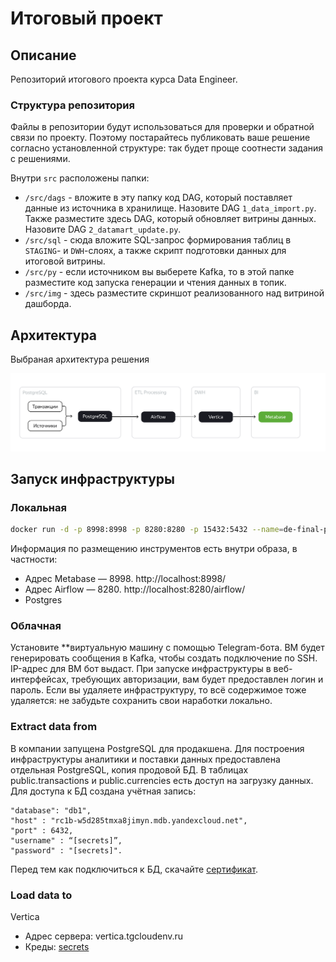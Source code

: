 # Итоговый проект

## Описание
Репозиторий итогового проекта курса Data Engineer.

### Структура репозитория
Файлы в репозитории будут использоваться для проверки и обратной связи по проекту. Поэтому постарайтесь публиковать ваше решение согласно установленной структуре: так будет проще соотнести задания с решениями.

Внутри `src` расположены папки:
- `/src/dags` - вложите в эту папку код DAG, который поставляет данные из источника в хранилище. Назовите DAG `1_data_import.py`. Также разместите здесь DAG, который обновляет витрины данных. Назовите DAG `2_datamart_update.py`.
- `/src/sql` - сюда вложите SQL-запрос формирования таблиц в `STAGING`- и `DWH`-слоях, а также скрипт подготовки данных для итоговой витрины.
- `/src/py` - если источником вы выберете Kafka, то в этой папке разместите код запуска генерации и чтения данных в топик.
- `/src/img` - здесь разместите скриншот реализованного над витриной дашборда.

## Архитектура
Выбраная архитектура решения

![Project Architecture](./archi.png)

## Запуск инфраструктуры 
### Локальная
```bash
docker run -d -p 8998:8998 -p 8280:8280 -p 15432:5432 --name=de-final-prj-local sindb/de-final-prj:latest
```
Информация по размещению инструментов есть внутри образа, в частности:
- Адрес Metabase — 8998. http://localhost:8998/
- Адрес Airflow — 8280.  http://localhost:8280/airflow/ 
- Postgres

### Облачная

Установите **виртуальную машину с помощью Telegram-бота. ВМ будет генерировать сообщения в Kafka, чтобы создать подключение по SSH. IP-адрес для ВМ бот выдаст. 
При запуске инфраструктуры в веб-интерфейсах, требующих авторизации, вам будет предоставлен логин и пароль. Если вы удаляете инфраструктуру, то всё содержимое тоже удаляется: не забудьте сохранить свои наработки локально.


### Extract data from
В компании запущена PostgreSQL для продакшена. Для построения инфраструктуры аналитики и поставки данных предоставлена отдельная PostgreSQL, копия продовой БД. В таблицах public.transactions и public.currencies есть доступ на загрузку данных.
Для доступа к БД создана учётная запись:
```
"database": "db1",
"host" : "rc1b-w5d285tmxa8jimyn.mdb.yandexcloud.net",
"port" : 6432,
"username" : “[secrets]”,
"password" : "[secrets]".
```
Перед тем как подключиться к БД, скачайте [сертификат](https://storage.yandexcloud.net/cloud-certs/CA.pem).

### Load data to
Vertica
- Адрес сервера:  vertica.tgcloudenv.ru
- Креды: [secrets](./secrets/secrets.md)

